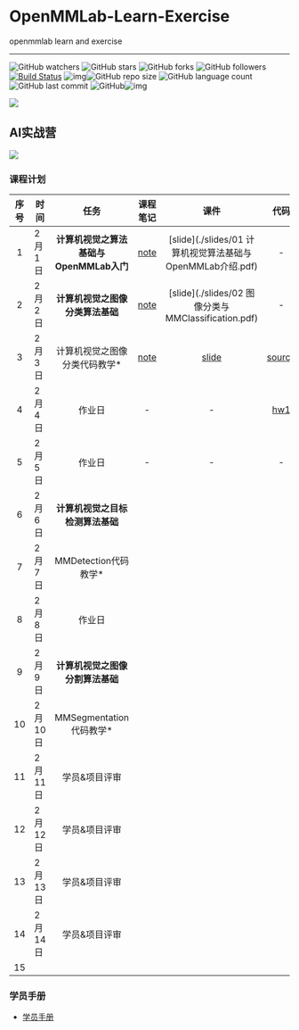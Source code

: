 # OpenMMLab-Learn-Exercise
openmmlab learn and exercise

---

![GitHub watchers](https://img.shields.io/github/watchers/isLinXu/OpenMMLab-Learn-Exercise.svg) ![GitHub stars](https://img.shields.io/github/stars/isLinXu/OpenMMLab-Learn-Exercise.svg) ![GitHub forks](https://img.shields.io/github/forks/isLinXu/OpenMMLab-Learn-Exercise.svg) ![GitHub followers](https://img.shields.io/github/followers/isLinXu.svg?style=social)
 [![Build Status](https://img.shields.io/endpoint.svg?url=https%3A%2F%2Factions-badge.atrox.dev%2Fatrox%2Fsync-dotenv%2Fbadge&style=flat)](https://github.com/isLinXu/Yolov8_Efficient)  ![img](https://badgen.net/badge/icon/learning?icon=deepscan&label)![GitHub repo size](https://img.shields.io/github/repo-size/isLinXu/OpenMMLab-Learn-Exercise.svg?style=flat-square) ![GitHub language count](https://img.shields.io/github/languages/count/isLinXu/OpenMMLab-Learn-Exercise)  ![GitHub last commit](https://img.shields.io/github/last-commit/isLinXu/OpenMMLab-Learn-Exercise) ![GitHub](https://img.shields.io/github/license/isLinXu/OpenMMLab-Learn-Exercise.svg?style=flat-square)![img](https://hits.dwyl.com/isLinXu/OpenMMLab-Learn-Exercise.svg)

![](https://img2023.cnblogs.com/blog/1571518/202302/1571518-20230202115351337-523975146.jpg)

## AI实战营

![](https://img2023.cnblogs.com/blog/1571518/202302/1571518-20230203174116047-204135633.png)

### 课程计划

| 序号 | 时间    |                  任务                   |                 课程笔记                  |                             课件                             |                     代码                     |
| :--: | ------- | :-------------------------------------: | :---------------------------------------: | :----------------------------------------------------------: | :------------------------------------------: |
|  1   | 2月1日  | **计算机视觉之算法基础与OpenMMLab入门** | [note](./notes/01-AI实战营-第一课笔记.md) |  [slide](./slides/01 计算机视觉算法基础与OpenMMLab介绍.pdf)  |                      -                       |
|  2   | 2月2日  |    **计算机视觉之图像分类算法基础**     | [note](./notes/02-AI实战营-第二课笔记.md) |     [slide](./slides/02 图像分类与 MMClassification.pdf)     |                      -                       |
|  3   | 2月3日  |      计算机视觉之图像分类代码教学*      | [note](./notes/03-AI实战营-第三课笔记.md) | [slide](./slides/北京超算30区使用MMClassification训练花卉图片分类模型.pdf) | [source](./jupyter/MMCls_flower_train.ipynb) |
|  4   | 2月4日  |                 作业日                  |                     -                     |                              -                               |           [hw1](./homework/mmcls)            |
|  5   | 2月5日  |                 作业日                  |                     -                     |                              -                               |                      -                       |
|  6   | 2月6日  |    **计算机视觉之目标检测算法基础**     |                                           |                                                              |                                              |
|  7   | 2月7日  |          MMDetection代码教学*           |                                           |                                                              |                                              |
|  8   | 2月8日  |                 作业日                  |                                           |                                                              |                                              |
|  9   | 2月9日  |    **计算机视觉之图像分割算法基础**     |                                           |                                                              |                                              |
|  10  | 2月10日 |         MMSegmentation代码教学*         |                                           |                                                              |                                              |
|  11  | 2月11日 |              学员&项目评审              |                                           |                                                              |                                              |
|  12  | 2月12日 |              学员&项目评审              |                                           |                                                              |                                              |
|  13  | 2月13日 |              学员&项目评审              |                                           |                                                              |                                              |
|  14  | 2月14日 |              学员&项目评审              |                                           |                                                              |                                              |
|  15  |         |                                         |                                           |                                                              |                                              |

### 学员手册

- [学员手册](https://aicarrier.feishu.cn/docx/QMRzd0NoxokuKvxNfS3car1EnHh)

